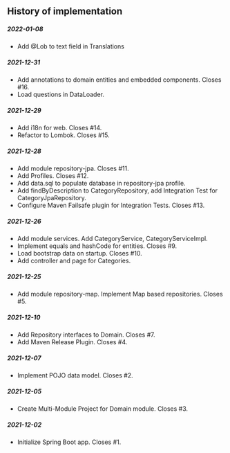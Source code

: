 History of implementation
-------------------------

##### 2022-01-08
* Add @Lob to text field in Translations

##### 2021-12-31
* Add annotations to domain entities and embedded components. Closes #16.
* Load questions in DataLoader.
##### 2021-12-29
* Add i18n for web. Closes #14. 
* Refactor to Lombok. Closes #15. 
##### 2021-12-28
* Add module repository-jpa. Closes #11.
* Add Profiles. Closes #12.
* Add data.sql to populate database in repository-jpa profile.
* Add findByDescription to CategoryRepository, add Integration Test for CategoryJpaRepository.
* Configure Maven Failsafe plugin for Integration Tests. Closes #13.
##### 2021-12-26
* Add module services. Add CategoryService, CategoryServiceImpl.
* Implement equals and hashCode for entities. Closes #9.
* Load bootstrap data on startup. Closes #10. 
* Add controller and page for Categories.  
##### 2021-12-25
* Add module repository-map. Implement Map based repositories. Closes #5.
##### 2021-12-10
* Add Repository interfaces to Domain. Closes #7.
* Add Maven Release Plugin. Closes #4.
##### 2021-12-07
* Implement POJO data model. Closes #2.
##### 2021-12-05
* Create Multi-Module Project for Domain module. Closes #3.
##### 2021-12-02
* Initialize Spring Boot app. Closes #1.
